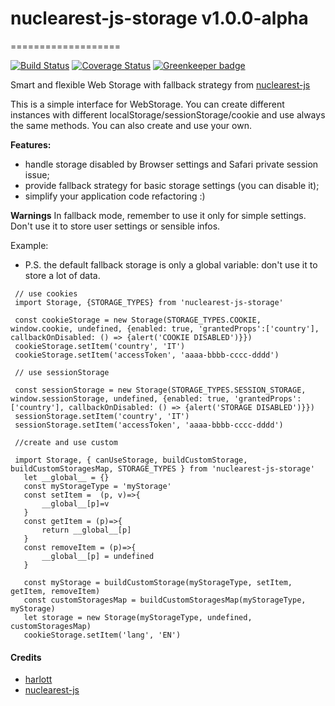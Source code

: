 # nuclearest-js-storage v1.0.0-alpha
===================

[![Build Status](https://travis-ci.org/harlott/nuclearest-js-storage.svg?branch=master)](https://travis-ci.org/harlott/nuclearest-js-storage)  [![Coverage Status](https://coveralls.io/repos/github/harlott/nuclearest-js-storage/badge.svg?branch=master)](https://coveralls.io/github/harlott/nuclearest-js-storage?branch=master) [![Greenkeeper badge](https://badges.greenkeeper.io/harlott/nuclearest-js-storage.svg)](https://greenkeeper.io/)


Smart and flexible Web Storage with fallback strategy from [nuclearest-js](https://github.com/harlott/nuclearest-js) 


This is a simple interface for WebStorage. You can create different instances with different localStorage/sessionStorage/cookie and use always the same methods.
You can also create and use your own.

 **Features:**

 - handle storage disabled by Browser settings and Safari private session issue;
 - provide fallback strategy for basic storage settings (you can disable it);
 - simplify your application code refactoring :)    


 **Warnings**
 In fallback mode, remember to use it only for simple settings. Don't use it to store user settings or sensible infos.


 Example:

 - P.S. the default fallback storage is only a global variable: don't use it to store a lot of data.              

 ```
  // use cookies 	
  import Storage, {STORAGE_TYPES} from 'nuclearest-js-storage'

  const cookieStorage = new Storage(STORAGE_TYPES.COOKIE, window.cookie, undefined, {enabled: true, 'grantedProps':['country'], callbackOnDisabled: () => {alert('COOKIE DISABLED')}})
  cookieStorage.setItem('country', 'IT')
  cookieStorage.setItem('accessToken', 'aaaa-bbbb-cccc-dddd')

  // use sessionStorage 	

  const sessionStorage = new Storage(STORAGE_TYPES.SESSION_STORAGE, window.sessionStorage, undefined, {enabled: true, 'grantedProps':['country'], callbackOnDisabled: () => {alert('STORAGE DISABLED')}})
  sessionStorage.setItem('country', 'IT')
  sessionStorage.setItem('accessToken', 'aaaa-bbbb-cccc-dddd')
  
  //create and use custom
  
  import Storage, { canUseStorage, buildCustomStorage, buildCustomStoragesMap, STORAGE_TYPES } from 'nuclearest-js-storage'
  	let __global__ = {}
    const myStorageType = 'myStorage'
    const setItem =  (p, v)=>{
    	__global__[p]=v
    }
    const getItem = (p)=>{
    	return __global__[p]
    }
    const removeItem = (p)=>{
    	__global__[p] = undefined
    }
    
    const myStorage = buildCustomStorage(myStorageType, setItem, getItem, removeItem)
  	const customStoragesMap = buildCustomStoragesMap(myStorageType, myStorage)
    let storage = new Storage(myStorageType, undefined, customStoragesMap)
	cookieStorage.setItem('lang', 'EN')

 ```
 
#### Credits
- [harlott](https://github.com/harlott)
- [nuclearest-js](https://github.com/harlott/nuclearest-js)
